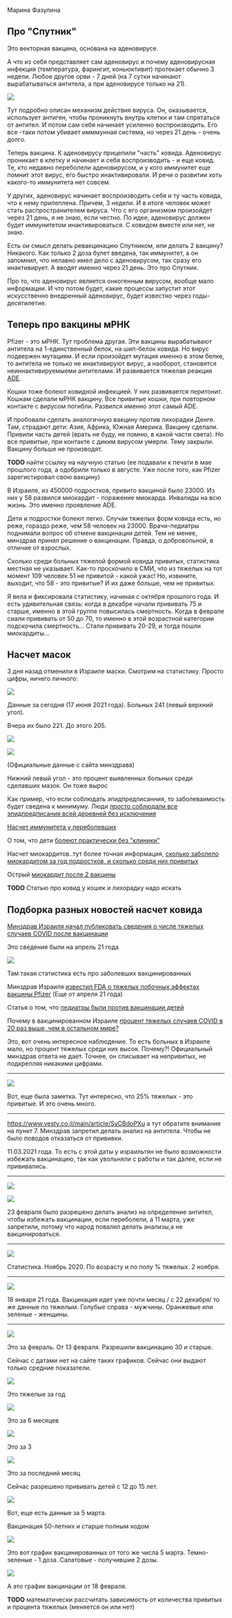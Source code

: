Марина Фазулина

## Про "Спутник"

Это векторная вакцина, основана на аденовирусе.

А что из себя представляет сам аденовирус и почему аденовирусная инфекция (температура, фарингит, коньюктивит) протекает обычно 3 недели. Любое другое орви - 7 дней (на 7 сутки начинают вырабатываться антитела, а при аденовирусе только на 21).

![](1.jpeg)

Тут подробно описан механизм действия вируса. Он, оказывается, использует антиген, чтобы проникнуть внутрь клетки и там спрятаться от антител. И потом сам себя начинает усиленно воспроизводить. Его все -таки потом убивает имммунная система, но через 21 день - очень долго.

Теперь вакцина. К аденовирусу прицепили "часть" ковида. Аденовирус проникает в клетку и начинает и себя воспроизводить - и еще ковид. Те, кто недавно переболели аденовирусом, и у кого иммунитет еще помнит этот вирус, его быстро инактивировали. И речи о развитии хоть какого-то иммунитета нет совсем.

У других, аденовирус начинает воспроизводить себя и ту часть ковида, что к нему прилеплена. Причем, 3 недели. И в итоге человек может стать распространителем вируса. Что с его организмом произойдет через 21 день, я не знаю, если честно. По идее, аденовирус должен будет иммунитетом инактивироваться. С ковидом вместе или нет, не знаю.

Есть ои смысл делать ревакцинацию Спутником, или делать 2 вакцину? Никакого. Как только 2 доза булет введена, так иммунитет, а он запомнил, что нелавно имел дело с аденовирусом, так сразу его инактивирует. А вводят именно через 21 день. Это про Спутник.

Про то, что аденовирус является онкогенным вирусом, вообще мало информации. И что потом будет, какие процессы запустит этот искусственно внедренный аденовирус, будет известно через годы-десятилетие.

## Теперь про вакцины мРНК

Pfizer - это мРНК. Тут проблема другая. Эти вакцины вырабатывают антитела на 1-единственный белок, на шип-белок ковида. Но вирус подвержен мутациям. И если произойдет мутация именно в этом белке, то антитела не только не инактивируют вирус, а наоборот, становятся неиннактивируемыеми антителами. И развивается тяжелая реакция [ADE](https://ru.wikipedia.org/wiki/Антителозависимое_усиление_инфекции).

Кошки тоже болеют ковидной инфекцией. У них развивается перитонит. Кошкам сделали мРНК вакцину. Все привитые кошки, при повторном контакте с вирусом погибли. Развился именно этот самый ADE.

И пробовали сделать аналогичную вакцину против лихорадки Денге. Там, страдают дети: Азия, Африка, Южная Америка. Вакцину сделали. Привили часть детей (врать не буду, не помню, в какой части света). Но все привитые, при контакте с диким вирусом умерли. Тему закрыли. Вакцину больше не производят.

 **TODO** найти ссылку на научную статью (ее подавали к печати в мае прошлого года, а одобрили только в августе. Уже после того, как Pfizer зарегистировал свою вакцину)

В Израиле, из 450000 подростков, привито вакциной было 23000. Из них у 58 развился миокардит - поражение миокарда. Инвалиды на всю жизнь. Это именно проявление ADE.

Дети и подростки болеют легко. Случаи тяжелых форм ковида есть, но реже, гораздо реже, чем 58 человек на 23000. Врачи-педиатры поднимали вопрос об отмене вакцинации детей. Тем не менее, минздрав принял решение о вакцинации. Правда, о добровольной, в отличие от взрослых.

Сколько среди больных тяжелой формой ковида привитых, статистика местная не указывает. Как-то проскочило в СМИ, что из тяжелых на тот момент 109 человек 51 не привитой - какой ужас! Но, извините, выходит, что 58 - это привитые? И их даже больше, чем не привитых.

Я вела и фиксировала статистику, начиная с октября прошлого года. И есть удивительная связь: когда в декабре начали прививать 75 и старше, именно в этой группе повысилась смертность. Когда в феврале сиали прививать от 50 до 70, то именно в этой возрастной категории подскочила смертность... Стали прививать 20-29, и тогда пошли миокардиты...

## Насчет масок

3 дня назад отменили в Израиле маски. Смотрим на статистику. Просто цифры, ничего личного:

![](2.jpeg)


Данные за сегодня (17 июня 2021 года). Больных 241 (левый верхний угол).

Вчера их было 221. До этого 205.

![](3.jpeg)

![](4.jpeg)

(Официальные данные с сайта минздрава)

Нижний левый угол - это процент выявленных больных среди сделавших мазок. Он тоже вырос



Как пример, что если соблюдать эпидпредписанния, то заболеваимость будет сведена к минимуму. Люди [просто соблюдали все эпидпредписания всей деревней без исключения](https://www.9tv.co.il/item/30352)

[Насчет иммунитета у переболевших](https://www.vesty.co.il/main/article/SJFOEvpFO)


О том, что дети [болеют практически без "клиники"](https://www.vesty.co.il/main/article/SyiQ1KD900)

Насчет миокардитов..тут более точная информация, [сколько заболело миокардитом за год подростков, и сколько среди них привитых](https://newsru.co.il/health/01jun2021/pfizer_0010.html)

Острый [миокардит после 2 вакцины](https://news.israelinfo.co.il/health/92584)

**TODO** Статью про ковид у кошек и лихорадку надо искать

## Подборка разных новостей насчет ковида

[Минздрав Израиля начал публиковать сведения о числе тяжелых случаев COVID после вакцинации](https://news.israelinfo.co.il/health/94440)

Это сведения были на апрель 21 года

![](5.jpeg)

Там такая статистика есть про заболевших вакцинированных

Минздрав Израиля [известил FDA о тяжелых побочных эффектах вакцины Pfizer](https://news.israelinfo.co.il/health/94382) (Еще от апреля 21 года)

Cтатья о том, что [педиатры были против вакцинации детей](https://news.israelinfo.co.il/health/94098)

Почему в вакцинированном Израиле [процент тяжелых случаев COVID в 20 раз выше, чем в остальном мире?](https://news.israelinfo.co.il/health/94072)

Это, вот очень интересное наблюдение. То есть больных в Израиле мало, но процент тяжелых среди них высок. Почему?! Официальный минздрав ответа не дает. Точнее, он списывает на непривитых, не подкрепляя никакими цифрами.

___

![](6.jpeg)

Вот, еще была заметка. Тут интересно, что 25% тяжелых - это привитые. И это очень много.

___

https://www.vesty.co.il/main/article/SyCBdoPXu а тут обратите внимание на пункт 7. Минздрав запретил делать анализ на антитела. Чтобы не было поводов отказаться от прививки.

11.03.2021 года. То есть с этой даты у израильтян не было возможности избежать вакцинацию, так как увольняли с работы и так далее, если не прививались.

___

![](7.jpeg)

![](8.jpeg)



23 февраля было разрешено делать анализ на определение антител, чтобы избежать вакцинации, если переболели, а 11 марта, уже запретили, потому что народ повалил делать анализы,а не вакцинироваться.

_____

![](9.jpeg)

Статистика. Ноябрь 2020. По возрасту и по полу % тяжелых. 2 ноября.

___

![](10.jpeg)

18 января 21 года. Вакцинация идет уже почти месяц / с 22 декабря/ то же данные по тяжелым. Голубые справа - мужчины. Оранжевые или зеленые - женщины.

____





![](11.jpeg)

Это за февраль. От 13 февраля. Разрешили вакцинацию 30 и старше.



Сейчас с датами нет на сайте таких графиков. Сейчас они выдают только средние показатели.

![](12.jpeg)

Это тяжелые за год



![](13.jpeg)

Это за 6 месяцев



![](14.jpeg)

Это за 3



![](15.jpeg)

Это за последний месяц



Сейчас разрешено прививать детей с 12 до 15 лет.



![](16.jpeg)

Вот, еще есть данные за 5 марта.

Вакцинация 50-летних и старше полным ходом



![](17.jpeg)

Это вот график вакцинированных от того же числа 5 марта. Темно-зеленые - 1 доза. Салатовые - получившие 2 дозы.

![](18.jpeg)

А это график вакцинации от 18 февраля.



**TODO** математически рассчитать зависимость от количества привитых и процента тяжелых (меняется он или нет)
